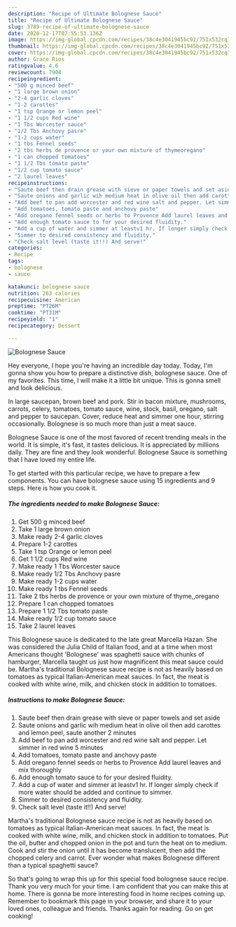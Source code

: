 ```yaml
---
description: "Recipe of Ultimate Bolognese Sauce"
title: "Recipe of Ultimate Bolognese Sauce"
slug: 3789-recipe-of-ultimate-bolognese-sauce
date: 2020-12-17T07:55:53.136Z
image: https://img-global.cpcdn.com/recipes/38c4e3041945bc92/751x532cq70/bolognese-sauce-recipe-main-photo.jpg
thumbnail: https://img-global.cpcdn.com/recipes/38c4e3041945bc92/751x532cq70/bolognese-sauce-recipe-main-photo.jpg
cover: https://img-global.cpcdn.com/recipes/38c4e3041945bc92/751x532cq70/bolognese-sauce-recipe-main-photo.jpg
author: Grace Rios
ratingvalue: 4.6
reviewcount: 7904
recipeingredient:
- "500 g minced beef"
- "1 large brown onion"
- "2-4 garlic cloves"
- "1-2 carottes"
- "1 tsp Orange or lemon peel"
- "1 1/2 cups Red wine"
- "1 Tbs Worcester sauce"
- "1/2 Tbs Anchovy pasre"
- "1-2 cups water"
- "1 tbs Fennel seeds"
- "2 tbs herbs de provence or your own mixture of thymeoregano"
- "1 can chopped tomatoes"
- "1 1/2 Tbs tomato paste"
- "1/2 cup tomato sauce"
- "2 laurel leaves"
recipeinstructions:
- "Saute beef then drain grease with sieve or paper towels and set aside"
- "Saute onions and garlic wih medium heat in olive oil then add carottes and lemon peel, saute another 2 minutes"
- "Add beef to pan add worcester and red wine salt and pepper. Let simmer in red wine 5 minutes"
- "Add tomatoes, tomato paste and anchovy paste"
- "Add oregano fennel seeds or herbs to Provence Add laurel leaves and mix thoroughly"
- "Add enough tomato sauce to for your desired fluidity."
- "Add a cup of water and simmer at leastv1 hr. If longer simply check if more water should be added and continue to simmer."
- "Simmer to desired consistency and fluidity."
- "Check salt level (taste it!!) And serve!"
categories:
- Recipe
tags:
- bolognese
- sauce

katakunci: bolognese sauce 
nutrition: 263 calories
recipecuisine: American
preptime: "PT26M"
cooktime: "PT31M"
recipeyield: "1"
recipecategory: Dessert

---
```



![Bolognese Sauce](https://img-global.cpcdn.com/recipes/38c4e3041945bc92/751x532cq70/bolognese-sauce-recipe-main-photo.jpg)

Hey everyone, I hope you're having an incredible day today. Today, I'm gonna show you how to prepare a distinctive dish, bolognese sauce. One of my favorites. This time, I will make it a little bit unique. This is gonna smell and look delicious.

In large saucepan, brown beef and pork. Stir in bacon mixture, mushrooms, carrots, celery, tomatoes, tomato sauce, wine, stock, basil, oregano, salt and pepper to saucepan. Cover, reduce heat and simmer one hour, stirring occasionally. Bolognese is so much more than just a meat sauce.

Bolognese Sauce is one of the most favored of recent trending meals in the world. It is simple, it's fast, it tastes delicious. It is appreciated by millions daily. They are fine and they look wonderful. Bolognese Sauce is something that I have loved my entire life.


To get started with this particular recipe, we have to prepare a few components. You can have bolognese sauce using 15 ingredients and 9 steps. Here is how you cook it.

<!--inarticleads1-->

##### The ingredients needed to make Bolognese Sauce:

1. Get 500 g minced beef
1. Take 1 large brown onion
1. Make ready 2-4 garlic cloves
1. Prepare 1-2 carottes
1. Take 1 tsp Orange or lemon peel
1. Get 1 1/2 cups Red wine
1. Make ready 1 Tbs Worcester sauce
1. Make ready 1/2 Tbs Anchovy pasre
1. Make ready 1-2 cups water
1. Make ready 1 tbs Fennel seeds
1. Take 2 tbs herbs de provence or your own mixture of thyme,,oregano
1. Prepare 1 can chopped tomatoes
1. Prepare 1 1/2 Tbs tomato paste
1. Make ready 1/2 cup tomato sauce
1. Take 2 laurel leaves


This Bolognese sauce is dedicated to the late great Marcella Hazan. She was considered the Julia Child of Italian food, and at a time when most Americans thought &#39;Bolognese&#39; was spaghetti sauce with chunks of hamburger, Marcella taught us just how magnificent this meat sauce could be. Martha&#39;s traditional Bolognese sauce recipe is not as heavily based on tomatoes as typical Italian-American meat sauces. In fact, the meat is cooked with white wine, milk, and chicken stock in addition to tomatoes. 

<!--inarticleads2-->

##### Instructions to make Bolognese Sauce:

1. Saute beef then drain grease with sieve or paper towels and set aside
1. Saute onions and garlic wih medium heat in olive oil then add carottes and lemon peel, saute another 2 minutes
1. Add beef to pan add worcester and red wine salt and pepper. Let simmer in red wine 5 minutes
1. Add tomatoes, tomato paste and anchovy paste
1. Add oregano fennel seeds or herbs to Provence Add laurel leaves and mix thoroughly
1. Add enough tomato sauce to for your desired fluidity.
1. Add a cup of water and simmer at leastv1 hr. If longer simply check if more water should be added and continue to simmer.
1. Simmer to desired consistency and fluidity.
1. Check salt level (taste it!!) And serve!


Martha&#39;s traditional Bolognese sauce recipe is not as heavily based on tomatoes as typical Italian-American meat sauces. In fact, the meat is cooked with white wine, milk, and chicken stock in addition to tomatoes. Put the oil, butter and chopped onion in the pot and turn the heat on to medium. Cook and stir the onion until it has become translucent, then add the chopped celery and carrot. Ever wonder what makes Bolognese different than a typical spaghetti sauce? 

So that's going to wrap this up for this special food bolognese sauce recipe. Thank you very much for your time. I am confident that you can make this at home. There is gonna be more interesting food in home recipes coming up. Remember to bookmark this page in your browser, and share it to your loved ones, colleague and friends. Thanks again for reading. Go on get cooking!
